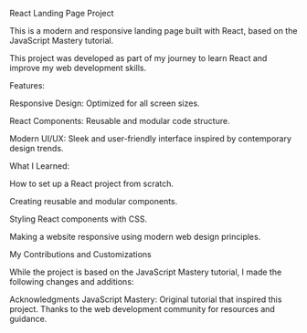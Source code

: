 React Landing Page Project

This is a modern and responsive landing page built with React, based on the JavaScript Mastery tutorial. 

This project was developed as part of my journey to learn React and improve my web development skills.

Features:

Responsive Design: Optimized for all screen sizes.

React Components: Reusable and modular code structure.

Modern UI/UX: Sleek and user-friendly interface inspired by contemporary design trends.

What I Learned:

How to set up a React project from scratch.

Creating reusable and modular components.

Styling React components with CSS.

Making a website responsive using modern web design principles.

My Contributions and Customizations

While the project is based on the JavaScript Mastery tutorial, I made the following changes and additions:

Acknowledgments
JavaScript Mastery: Original tutorial that inspired this project.
Thanks to the web development community for resources and guidance.
